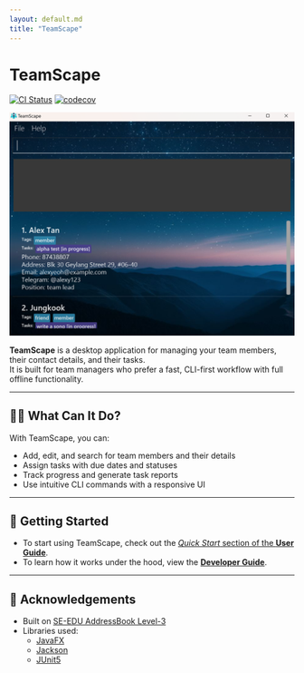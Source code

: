 ```yaml
---
layout: default.md
title: "TeamScape"
---
```


# TeamScape

[![CI Status](https://github.com/AY2425S2-CS2103-F09-4/tp/workflows/Java%20CI/badge.svg)](https://github.com/AY2425S2-CS2103-F09-4/tp/actions)
[![codecov](https://codecov.io/gh/AY2425S2-CS2103-F09-4/tp/branch/master/graph/badge.svg)](https://codecov.io/gh/AY2425S2-CS2103-F09-4/tp)

![Ui](images/Ui.png)

**TeamScape** is a desktop application for managing your team members, their contact details, and their tasks.  
It is built for team managers who prefer a fast, CLI-first workflow with full offline functionality.

---

## 👨‍💼 What Can It Do?

With TeamScape, you can:

- Add, edit, and search for team members and their details
- Assign tasks with due dates and statuses
- Track progress and generate task reports
- Use intuitive CLI commands with a responsive UI

---

## 🚀 Getting Started

* To start using TeamScape, check out the [_Quick Start_ section of the **User Guide**](UserGuide.html#quick-start).
* To learn how it works under the hood, view the [**Developer Guide**](DeveloperGuide.html).

---

## 🤝 Acknowledgements

* Built on [SE-EDU AddressBook Level-3](https://github.com/se-edu/addressbook-level3)
* Libraries used:
    - [JavaFX](https://openjfx.io/)
    - [Jackson](https://github.com/FasterXML/jackson)
    - [JUnit5](https://github.com/junit-team/junit5)
